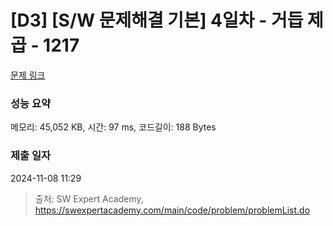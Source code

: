 # [D3] [S/W 문제해결 기본] 4일차 - 거듭 제곱 - 1217 

[문제 링크](https://swexpertacademy.com/main/code/problem/problemDetail.do?contestProbId=AV14dUIaAAUCFAYD) 

### 성능 요약

메모리: 45,052 KB, 시간: 97 ms, 코드길이: 188 Bytes

### 제출 일자

2024-11-08 11:29



> 출처: SW Expert Academy, https://swexpertacademy.com/main/code/problem/problemList.do